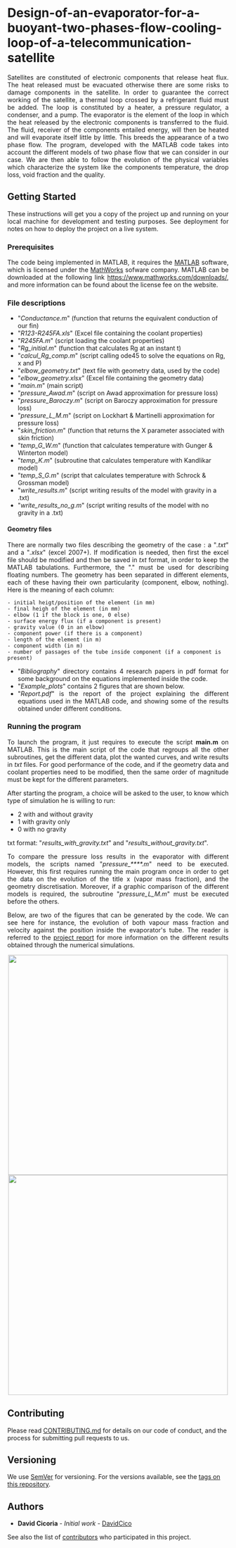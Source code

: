 # Design-of-an-evaporator-for-a-buoyant-two-phases-flow-cooling-loop-of-a-telecommunication-satellite

<p align="justify">Satellites are constituted of electronic components that release heat flux. The heat released must be evacuated otherwise there are some risks to damage components in the satellite. In order to guarantee the correct working of the satellite, a thermal loop crossed by a refrigerant fluid must be added. The loop is constituted by a heater, a pressure regulator, a condenser, and a pump. The evaporator is the element of the loop in which the heat released by the electronic components is transferred to the fluid. The fluid, receiver of the components entailed energy, will then be heated and will evaporate itself little by little. This breeds the appearance of a two phase flow. The program, developed with the MATLAB code takes into account the different models of two phase flow that we can consider in our case. We are then able to follow the evolution of the physical variables which characterize the system like the components temperature, the drop loss, void fraction and the quality.</p>


## Getting Started

<p align="justify">These instructions will get you a copy of the project up and running on your local machine for development and testing purposes. See deployment for notes on how to deploy the project on a live system.</p>

### Prerequisites

<p align="justify">The code being implemented in MATLAB, it requires the <a href="https://www.mathworks.com/products/matlab.html">MATLAB</a> software, which is licensed under the <a href="https://www.mathworks.com/">MathWorks</a> sofware company. MATLAB can be downloaded at the following link <a href="https://www.mathworks.com/downloads/">https://www.mathworks.com/downloads/</a>, and more information can be found about the license fee on the website.</p>


### File descriptions

<ul>
<li>"<em>Conductance.m</em>" (function that returns the equivalent conduction of our fin)</li> 
<li>"<em>R123-R245FA.xls</em>" (Excel file containing the coolant properties)</li> 
<li>"<em>R245FA.m</em>" (script loading the coolant properties)</li>
<li>"<em>Rg_initial.m</em>" (function that calculates Rg at an instant t)</li> 
<li>"<em>calcul_Rg_comp.m</em>" (script calling ode45 to solve the equations on Rg, x and P)</li> 
<li>"<em>elbow_geometry.txt</em>" (text file with geometry data, used by the code)</li>
<li>"<em>elbow_geometry.xlsx</em>" (Excel file containing the geometry data)</li> 
<li>"<em>main.m</em>" (main script)</li> 
<li>"<em>pressure_Awad.m</em>" (script on Awad approximation for pressure loss)</li>
<li>"<em>pressure_Baroczy.m</em>" (script on Baroczy approximation for pressure loss)</li>
<li>"<em>pressure_L_M.m</em>" (script on Lockhart & Martinelli approximation for pressure loss)</li>   
<li>"<em>skin_friction.m</em>" (function that returns the X parameter associated with skin friction)</li>
<li>"<em>temp_G_W.m</em>" (function that calculates temperature with Gunger & Winterton model)</li>
<li>"<em>temp_K.m</em>" (subroutine that calculates temperature with Kandlikar model)</li>
<li>"<em>temp_S_G.m</em>" (script that calculates temperature with Schrock & Grossman model)</li>
<li>"<em>write_results.m</em>" (script writing results of the model with gravity in a .txt)</li>
<li>"<em>write_results_no_g.m</em>" (script writing results of the model with no gravity in a .txt)</li>
</ul>

#### Geometry files

<p align="justify">There are normally two files describing the geometry of the case : a "<em>.txt</em>" and a "<em>.xlsx</em>" (excel 2007+). If modification is needed, then first the excel file should be modified and then be saved in <em>txt</em> format, in order to keep the MATLAB tabulations. Furthermore, the "." must be used for describing floating numbers. The geometry has been separated in different elements, each of these having their own particularity (component, elbow, nothing). Here is the meaning of each column:</p>
 
	- initial heigt/position of the element (in mm)
	- final heigh of the element (in mm)
	- elbow (1 if the block is one, 0 else)
	- surface energy flux (if a component is present)
	- gravity value (0 in an elbow)
	- component power (if there is a component)
	- length of the element (in m)
	- component width (in m)
	- number of passages of the tube inside component (if a component is present)

<ul>
	<li><div align="justify">"<em>Bibliography</em>" directory contains 4 research papers in pdf format for some background on the equations implemented inside the code.</div></li>
	<li>"<em>Example_plots</em>" contains 2 figures that are shown below.</li>
	<li><div align="justify">"<em>Report.pdf</em>" is the report of the project explaining the different equations used in the MATLAB code, and showing some of the results obtained under different conditions.</div></li>
</ul>


### Running the program

<p align="justify">To launch the program, it just requires to execute the script <b>main.m</b> on MATLAB. This is the main script of the code that regroups all the other subroutines, get the different data, plot the wanted curves, and write results in <em>txt</em> files. For good performance of the code, and if the geometry data and coolant properties need to be modified, then the same order of magnitude must be kept for the different parameters.</p>

<p align="justify">After starting the program, a choice will be asked to the user, to know which type of simulation he is willing to run:</p>
<ul>
	<li>2 with and without gravity</li>
	<li>1 with gravity only</li>
	<li>0 with no gravity</li>
</ul>

<p align="justify"The different results will be plotted and computed with MATLAB, and exported in <em>txt</em> format: "<em>results_with_gravity.txt</em>" and "<em>results_without_gravity.txt</em>".</p>

<p align="justify">To compare the pressure loss results in the evaporator with different models, the scripts named "<em>pressure_****.m</em>" need to be executed. However, this first requires running the main program once in order to get the data on the evolution of the title x (vapor mass fraction), and the geometry discretisation. Moreover, if a graphic comparison of the different models is required, the subroutine "<em>pressure_L_M.m</em>" must be executed before the others.</p>

<p align="justify">Below, are two of the figures that can be generated by the code. We can see here for instance, the evolution of both vapour mass fraction and velocity against the position inside the evaporator's tube. The reader is referred to the <a href="https://github.com/DavidCico/Design-of-an-evaporator-for-a-buoyant-two-phases-flow-cooling-loop-of-a-telecommunication-satellite/blob/master/Report.pdf">project report</a> for more information on the different results obtained through the numerical simulations.</p>

<p align="center">
<img src="https://github.com/DavidCico/Design-of-an-evaporator-for-a-buoyant-two-phases-flow-cooling-loop-of-a-telecommunication-satellite/blob/master/Example_plots/Vapour_fraction_tube.jpg" width="500" height="500"> <img src="https://github.com/DavidCico/Design-of-an-evaporator-for-a-buoyant-two-phases-flow-cooling-loop-of-a-telecommunication-satellite/blob/master/Example_plots/Velocity_comparison_tube.jpg" width="500" height="500" >
</p>


## Contributing

Please read [CONTRIBUTING.md](https://github.com/DavidCico/Design-of-an-evaporator-for-a-buoyant-two-phase-flow-cooling-loop-of-a-telecommunication-satellite/blob/master/CONTRIBUTING.md) for details on our code of conduct, and the process for submitting pull requests to us.

## Versioning

We use [SemVer](http://semver.org/) for versioning. For the versions available, see the [tags on this repository](https://github.com/your/project/tags). 

## Authors

* **David Cicoria** - *Initial work* - [DavidCico](https://github.com/DavidCico)

See also the list of [contributors](https://github.com/DavidCico/Design-of-an-evaporator-for-a-buoyant-two-phase-flow-cooling-loop-of-a-telecommunication-satellite/graphs/contributors) who participated in this project.
